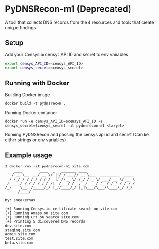 # PyDNSRecon-m1 (Deprecated)

A tool that collects DNS records from the 4 resources and tools that create unique findings

## Setup

Add your Censys.io censys API ID and secret to env variables

```bash
export censys_API_ID=<censys_API_ID>
export censys_secret=<censys_secret>
```

## Running with Docker

Building Docker image

```
docker build -t pydnsrecon .
```

Running Docker container

```
docker run -e censys_API_ID=$censys_API_ID -e censys_secret=$censys_secret -it pydnsrecon-m1 <target>
```

Running PyDNSRecon and passing the censys api id and secret (Can be either strings or env variables)

## Example usage

```
$ docker run -it pydnsrecon-m1 site.com
    ____        ____  _   _______ ____
   / __ \__  __/ __ \/ | / / ___// __ \___  _________  ____
  / /_/ / / / / / / /  |/ /\__ \/ /_/ / _ \/ ___/ __ \/ __ \
 / ____/ /_/ / /_/ / /|  /___/ / _, _/  __/ /__/ /_/ / / / /
/_/    \__, /_____/_/ |_//____/_/ |_|\___/\___/\____/_/ /_/
      /____/

by: sneakerhax

[+] Running Censys.io certificate search on site.com
[+] Running Amass on site.com
[+] Running Crt.sh search site.com
[+] Printing 5 discovered DNS records
dev.site.com
staging.site.com
admin.site.com
test.site.com
beta.site.com
```
